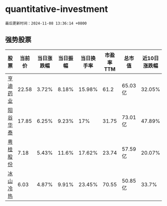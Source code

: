 # quantitative-investment

`最后更新时间：2024-11-08 13:36:14 +0800`

## 强势股票

|股票|当前价|当日涨跌幅|当日振幅|当日换手率|市盈率TTM|总市值|近10日涨跌幅|
|----|----|----|----|----|----|----|----|
|[亨迪药业](https://xueqiu.com/S/SZ301211)|22.58|3.72%|8.18%|15.98%|61.2|65.03亿|32.05%|
|[阳谷华泰](https://xueqiu.com/S/SZ300121)|17.85|6.25%|9.23%|17%|31.75|73.01亿|47.89%|
|[粤桂股份](https://xueqiu.com/S/SZ000833)|7.18|5.43%|11.6%|17.62%|23.74|57.59亿|20.07%|
|[冰山冷热](https://xueqiu.com/S/SZ000530)|6.03|4.87%|9.91%|23.45%|70.55|50.85亿|33.7%|
